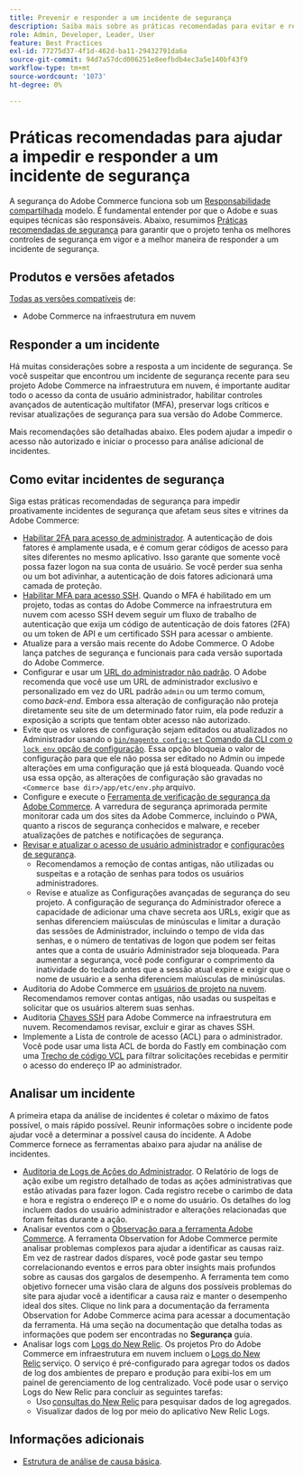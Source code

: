 ```yaml
---
title: Prevenir e responder a um incidente de segurança
description: Saiba mais sobre as práticas recomendadas para evitar e responder a incidentes de segurança em seu projeto do Adobe Commerce na infraestrutura em nuvem.
role: Admin, Developer, Leader, User
feature: Best Practices
exl-id: 77275d37-4f1d-462d-ba11-29432791da6a
source-git-commit: 94d7a57dcd006251e8eefbdb4ec3a5e140bf43f9
workflow-type: tm+mt
source-wordcount: '1073'
ht-degree: 0%

---
```


# Práticas recomendadas para ajudar a impedir e responder a um incidente de segurança

A segurança do Adobe Commerce funciona sob um [Responsabilidade compartilhada](https://www.adobe.com/content/dam/cc/en/trust-center/ungated/whitepapers/experience-cloud/adobe-commerce-shared-responsibility-guide.pdf) modelo. É fundamental entender por que o Adobe e suas equipes técnicas são responsáveis. Abaixo, resumimos [Práticas recomendadas de segurança](https://www.adobe.com/content/dam/cc/en/security/pdfs/Adobe-Magento-Commerce-Best-Practices-Guide.pdf) para garantir que o projeto tenha os melhores controles de segurança em vigor e a melhor maneira de responder a um incidente de segurança.

## Produtos e versões afetados

[Todas as versões compatíveis](../../../release/versions.md) de:

- Adobe Commerce na infraestrutura em nuvem

## Responder a um incidente

Há muitas considerações sobre a resposta a um incidente de segurança. Se você suspeitar que encontrou um incidente de segurança recente para seu projeto Adobe Commerce na infraestrutura em nuvem, é importante auditar todo o acesso da conta de usuário administrador, habilitar controles avançados de autenticação multifator (MFA), preservar logs críticos e revisar atualizações de segurança para sua versão do Adobe Commerce.

Mais recomendações são detalhadas abaixo. Eles podem ajudar a impedir o acesso não autorizado e iniciar o processo para análise adicional de incidentes.

## Como evitar incidentes de segurança

Siga estas práticas recomendadas de segurança para impedir proativamente incidentes de segurança que afetam seus sites e vitrines da Adobe Commerce:

- [Habilitar 2FA para acesso de administrador](https://docs.magento.com/user-guide/stores/security-two-factor-authentication.html).
A autenticação de dois fatores é amplamente usada, e é comum gerar códigos de acesso para sites diferentes no mesmo aplicativo. Isso garante que somente você possa fazer logon na sua conta de usuário. Se você perder sua senha ou um bot adivinhar, a autenticação de dois fatores adicionará uma camada de proteção.
- [Habilitar MFA para acesso SSH](https://devdocs.magento.com/cloud/project/project-enable-mfa-enforcement.html).
Quando o MFA é habilitado em um projeto, todas as contas do Adobe Commerce na infraestrutura em nuvem com acesso SSH devem seguir um fluxo de trabalho de autenticação que exija um código de autenticação de dois fatores (2FA) ou um token de API e um certificado SSH para acessar o ambiente.
- Atualize para a versão mais recente do Adobe Commerce.
O Adobe lança patches de segurança e funcionais para cada versão suportada do Adobe Commerce.
- Configurar e usar um [URL do administrador não padrão](https://docs.magento.com/user-guide/stores/store-urls-custom-admin.html).
O Adobe recomenda que você use um URL de administrador exclusivo e personalizado em vez do URL padrão `admin` ou um termo comum, como *back-end*. Embora essa alteração de configuração não proteja diretamente seu site de um determinado fator ruim, ela pode reduzir a exposição a scripts que tentam obter acesso não autorizado.
- Evite que os valores de configuração sejam editados ou atualizados no Administrador usando o  [`bin/magento config:set` Comando da CLI com o `lock env` opção de configuração](https://experienceleague.adobe.com/docs/commerce-operations/configuration-guide/cli/configuration-management/set-configuration-values.html#set-configuration-values-that-cannot-be-edited-in-the-admin). Essa opção bloqueia o valor de configuração para que ele não possa ser editado no Admin ou impede alterações em uma configuração que já está bloqueada. Quando você usa essa opção, as alterações de configuração são gravadas no `<Commerce base dir>/app/etc/env.php` arquivo.
- Configure e execute o [Ferramenta de verificação de segurança da Adobe Commerce](https://docs.magento.com/user-guide/magento/security-scan.html).
A varredura de segurança aprimorada permite monitorar cada um dos sites da Adobe Commerce, incluindo o PWA, quanto a riscos de segurança conhecidos e malware, e receber atualizações de patches e notificações de segurança.
- [Revisar e atualizar o acesso de usuário administrador](https://docs.magento.com/user-guide/system/permissions-users-all.html) e [configurações de segurança](https://docs.magento.com/user-guide/stores/security-admin.html).
   - Recomendamos a remoção de contas antigas, não utilizadas ou suspeitas e a rotação de senhas para todos os usuários administradores.
   - Revise e atualize as Configurações avançadas de segurança do seu projeto. A configuração de segurança do Administrador oferece a capacidade de adicionar uma chave secreta aos URLs, exigir que as senhas diferenciem maiúsculas de minúsculas e limitar a duração das sessões de Administrador, incluindo o tempo de vida das senhas, e o número de tentativas de logon que podem ser feitas antes que a conta de usuário Administrador seja bloqueada. Para aumentar a segurança, você pode configurar o comprimento da inatividade do teclado antes que a sessão atual expire e exigir que o nome de usuário e a senha diferenciem maiúsculas de minúsculas.
- Auditoria do Adobe Commerce em [usuários de projeto na nuvem](https://devdocs.magento.com/cloud/project/user-admin.html).
Recomendamos remover contas antigas, não usadas ou suspeitas e solicitar que os usuários alterem suas senhas.
- Auditoria [Chaves SSH](https://devdocs.magento.com/cloud/before/before-workspace-ssh.html) para Adobe Commerce na infraestrutura em nuvem.
Recomendamos revisar, excluir e girar as chaves SSH.
- Implemente a Lista de controle de acesso (ACL) para o administrador.
Você pode usar uma lista ACL de borda do Fastly em combinação com uma [Trecho de código VCL](https://devdocs.magento.com/cloud/cdn/fastly-vcl-allowlist.html#vcl) para filtrar solicitações recebidas e permitir o acesso do endereço IP ao administrador.

## Analisar um incidente

A primeira etapa da análise de incidentes é coletar o máximo de fatos possível, o mais rápido possível. Reunir informações sobre o incidente pode ajudar você a determinar a possível causa do incidente. A Adobe Commerce fornece as ferramentas abaixo para ajudar na análise de incidentes.

- [Auditoria de Logs de Ações do Administrador](https://docs.magento.com/user-guide/system/action-log-report.html).
O Relatório de logs de ação exibe um registro detalhado de todas as ações administrativas que estão ativadas para fazer logon. Cada registro recebe o carimbo de data e hora e registra o endereço IP e o nome do usuário. Os detalhes do log incluem dados do usuário administrador e alterações relacionadas que foram feitas durante a ação.
- Analisar eventos com o [Observação para a ferramenta Adobe Commerce](https://experienceleague.adobe.com/docs/commerce-operations/tools/observation-for-adobe-commerce/intro.html?lang=en).
A ferramenta Observation for Adobe Commerce permite analisar problemas complexos para ajudar a identificar as causas raiz. Em vez de rastrear dados díspares, você pode gastar seu tempo correlacionando eventos e erros para obter insights mais profundos sobre as causas dos gargalos de desempenho.
A ferramenta tem como objetivo fornecer uma visão clara de alguns dos possíveis problemas do site para ajudar você a identificar a causa raiz e manter o desempenho ideal dos sites. Clique no link para a documentação da ferramenta Observation for Adobe Commerce acima para acessar a documentação da ferramenta. Há uma seção na documentação que detalha todas as informações que podem ser encontradas no **Segurança** guia.
- Analisar logs com [Logs do New Relic](https://devdocs.magento.com/cloud/project/new-relic.html#new-relic-logs). Os projetos Pro do Adobe Commerce em infraestrutura em nuvem incluem o [Logs do New Relic](https://docs.newrelic.com/docs/logs/new-relic-logs/get-started/introduction-new-relic-logs) serviço. O serviço é pré-configurado para agregar todos os dados de log dos ambientes de preparo e produção para exibi-los em um painel de gerenciamento de log centralizado.
Você pode usar o serviço Logs do New Relic para concluir as seguintes tarefas:
   - Uso [consultas do New Relic](https://docs.newrelic.com/docs/logs/new-relic-logs/ui-data/query-syntax-logs) para pesquisar dados de log agregados.
   - Visualizar dados de log por meio do aplicativo New Relic Logs.

## Informações adicionais

- [Estrutura de análise de causa básica](https://sansec.io/kb/incident-response/magento-root-cause-analysis).
